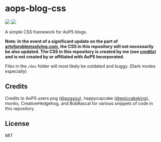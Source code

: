 # aops-blog-css
<img src="https://img.shields.io/badge/Maintained-Yes-yellow?style=for-the-badge"> <a href="LICENSE"><img src="https://img.shields.io/badge/License-MIT-blue.svg?style=for-the-badge"></a>

A simple CSS framework for AoPS blogs.

**Note: In the event of a significant update on the part of [artofproblemsolving.com](https://www.artofproblemsolving.com), the CSS in this repository will not necessarily be also updated. The CSS in this repository is created by me (see [credits](#credits)) and is not created by or affiliated with AoPS Incorporated.**

Files in the `/dev` folder will most likely be outdated and buggy. (Dark modes especially)

## Credits 
Credits to AoPS users pog ([@pogyou](https://github.com/pogyou)), happycupcake ([@epiccakeking](https://github.com/epiccakeking)), monks, CreativeHedgehog, and BobRascal for various snippets of code in this repository.

## License
MIT
